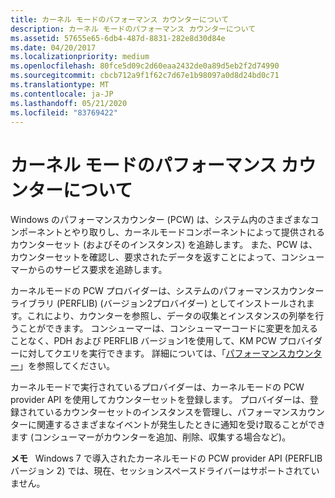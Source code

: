 ```yaml
---
title: カーネル モードのパフォーマンス カウンターについて
description: カーネル モードのパフォーマンス カウンターについて
ms.assetid: 57655e65-6db4-487d-8831-282e8d30d84e
ms.date: 04/20/2017
ms.localizationpriority: medium
ms.openlocfilehash: 80fce5d09c2d60eaa2432de0a89d5eb2f2d74990
ms.sourcegitcommit: cbcb712a9f1f62c7d67e1b98097a0d8d24bd0c71
ms.translationtype: MT
ms.contentlocale: ja-JP
ms.lasthandoff: 05/21/2020
ms.locfileid: "83769422"
---
```

# <a name="about-kernel-mode-performance-counters"></a>カーネル モードのパフォーマンス カウンターについて


Windows のパフォーマンスカウンター (PCW) は、システム内のさまざまなコンポーネントとやり取りし、カーネルモードコンポーネントによって提供されるカウンターセット (およびそのインスタンス) を追跡します。 また、PCW は、カウンターセットを確認し、要求されたデータを返すことによって、コンシューマーからのサービス要求を追跡します。

カーネルモードの PCW プロバイダーは、システムのパフォーマンスカウンターライブラリ (PERFLIB) (バージョン2プロバイダー) としてインストールされます。これにより、カウンターを参照し、データの収集とインスタンスの列挙を行うことができます。 コンシューマーは、コンシューマーコードに変更を加えることなく、PDH および PERFLIB バージョン1を使用して、KM PCW プロバイダーに対してクエリを実行できます。 詳細については、「[パフォーマンスカウンター](https://docs.microsoft.com/windows/win32/perfctrs/performance-counters-portal)」を参照してください。

カーネルモードで実行されているプロバイダーは、カーネルモードの PCW provider API を使用してカウンターセットを登録します。 プロバイダーは、登録されているカウンターセットのインスタンスを管理し、パフォーマンスカウンターに関連するさまざまなイベントが発生したときに通知を受け取ることができます (コンシューマーがカウンターを追加、削除、収集する場合など)。

**メモ**   Windows 7 で導入されたカーネルモードの PCW provider API (PERFLIB バージョン 2) では、現在、セッションスペースドライバーはサポートされていません。

 

 

 





